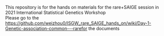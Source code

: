 This repository is for the hands on materials for the rare+SAIGE session in 2021 International Statistical Genetics Workshop   <br/>
Please go to the https://github.com/weizhou0/ISGW_rare_SAIGE_hands_on/wiki/Day-1-Genetic-association-common---rarefor the documents
